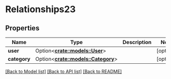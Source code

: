 # Relationships23

## Properties

Name | Type | Description | Notes
------------ | ------------- | ------------- | -------------
**user** | Option<[**crate::models::User**](user.md)> |  | [optional]
**category** | Option<[**crate::models::Category**](category.md)> |  | [optional]

[[Back to Model list]](../README.md#documentation-for-models) [[Back to API list]](../README.md#documentation-for-api-endpoints) [[Back to README]](../README.md)


